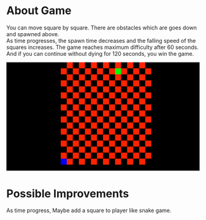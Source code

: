 # About Game
You can move square by square. There are obstacles which are goes down and spawned above.  
As time progresses, the spawn time decreases and the falling speed of the squares increases. The game reaches maximum difficulty after 60 seconds. And if you can continue without dying for 120 seconds, you win the game.  

![Gameplay](https://github.com/Cdelim/Last120-seconds-Game-/blob/main/ReadMeFiles/gamePlay001.gif)

# Possible Improvements  
As time progress, Maybe add a square to player like snake game.  
